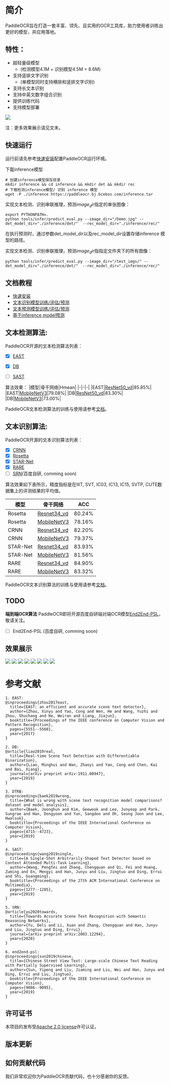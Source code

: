 
# 简介
PaddleOCR旨在打造一套丰富、领先、且实用的OCR工具库，助力使用者训练出更好的模型，并应用落地。

## 特性：
- 超轻量级模型
    - (检测模型4.1M + 识别模型4.5M = 8.6M)
- 支持竖排文字识别
    - (单模型同时支持横排和竖排文字识别)
- 支持长文本识别
- 支持中英文数字组合识别
- 提供训练代码
- 支持模型部署

![](./doc/imgs_draw/11.jpg)

注：更多效果展示请见文末。

## **快速运行**

运行前请先参考[快速安装](./doc/installation.md)配置PaddleOCR运行环境。

下载inference模型
```
# 创建inference模型保存目录
mkdir inference && cd inference && mkdir det && mkdir rec
# 下载检测inference模型/ 识别 inference 模型
wget -P ./inference https://paddleocr.bj.bcebos.com/inference.tar
```

实现文本检测、识别串联推理，预测$image_dir$指定的单张图像：
```
export PYTHONPATH=.
python tools/infer/predict_eval.py --image_dir="/Demo.jpg" --det_model_dir="./inference/det/"  --rec_model_dir="./inference/rec/"
```
在执行预测时，通过参数det_model_dir以及rec_model_dir设置存储inference 模型的路径。

实现文本检测、识别串联推理，预测$image_dir$指指定文件夹下的所有图像：
```
python tools/infer/predict_eval.py --image_dir="/test_imgs/" --det_model_dir="./inference/det/"  --rec_model_dir="./inference/rec/"
```

## 文档教程
- [快速安装](./doc/installation.md)
- [文本识别模型训练/评估/预测](./doc/detection.md)
- [文本预测模型训练/评估/预测](./doc/recognition.md)
- [基于inference model预测](./doc/)


## 文本检测算法:

PaddleOCR开源的文本检测算法列表：
- [x]  [EAST](https://arxiv.org/abs/1704.03155)
- [x]  [DB](https://arxiv.org/abs/1911.08947)
- [ ]  [SAST](https://arxiv.org/abs/1908.05498)


算法效果：
|模型|骨干网络|Hmean|
|-|-|-|
|EAST|[ResNet50_vd](https://paddleocr.bj.bcebos.com/det_r50_vd_east.tar)|85.85%|
|EAST|[MobileNetV3](https://paddleocr.bj.bcebos.com/det_mv3_east.tar)|79.08%|
|DB|[ResNet50_vd](https://paddleocr.bj.bcebos.com/det_r50_vd_db.tar)|83.30%|
|DB|[MobileNetV3](https://paddleocr.bj.bcebos.com/det_mv3_db.tar)|73.00%|

PaddleOCR文本检测算法的训练与使用请参考[文档](./doc/detection.md)。

## 文本识别算法:

PaddleOCR开源的文本识别算法列表：
- [x]  [CRNN](https://arxiv.org/abs/1507.05717)
- [x]  [Rosetta](https://arxiv.org/abs/1910.05085)
- [x]  [STAR-Net](http://www.bmva.org/bmvc/2016/papers/paper043/index.html)
- [x]  [RARE](https://arxiv.org/abs/1603.03915v1)
- [ ]  [SRN]((https://arxiv.org/abs/2003.12294))(百度自研, comming soon)

算法效果如下表所示，精度指标是在IIIT, SVT, IC03, IC13, IC15, SVTP, CUTE数据集上的评测结果的平均值。

|模型|骨干网络|ACC|
|-|-|-|
|Rosetta|[Resnet34_vd](https://paddleocr.bj.bcebos.com/rec_r34_vd_none_none_ctc.tar)|80.24%|
|Rosetta|[MobileNetV3](https://paddleocr.bj.bcebos.com/rec_mv3_none_none_ctc.tar)|78.16%|
|CRNN|[Resnet34_vd](https://paddleocr.bj.bcebos.com/rec_r34_vd_none_bilstm_ctc.tar)|82.20%|
|CRNN|[MobileNetV3](https://paddleocr.bj.bcebos.com/rec_mv3_none_bilstm_ctc.tar)|79.37%|
|STAR-Net|[Resnet34_vd](https://paddleocr.bj.bcebos.com/rec_r34_vd_tps_bilstm_ctc.tar)|83.93%|
|STAR-Net|[MobileNetV3](https://paddleocr.bj.bcebos.com/rec_mv3_tps_bilstm_ctc.tar)|81.56%|
|RARE|[Resnet34_vd](https://paddleocr.bj.bcebos.com/rec_r34_vd_tps_bilstm_attn.tar)|84.90%|
|RARE|[MobileNetV3](https://paddleocr.bj.bcebos.com/rec_mv3_tps_bilstm_attn.tar)|83.32%|

PaddleOCR文本识别算法的训练与使用请参考[文档](./doc/recognition.md)。

## TODO
**端到端OCR算法**
PaddleOCR即将开源百度自研端对端OCR模型[End2End-PSL](https://arxiv.org/abs/1909.07808)，敬请关注。
- [ ]  End2End-PSL (百度自研, comming soon)

## 效果展示
![](./doc/imgs_draw/1.jpg)
![](./doc/imgs_draw/4.jpg)
![](./doc/imgs_draw/6.jpg)
![](./doc/imgs_draw/7.jpg)
![](./doc/imgs_draw/9.jpg)
![](./doc/imgs_draw/12.jpg)
![](./doc/imgs_draw/16.jpg)
![](./doc/imgs_draw/22.jpg)


# 参考文献
```
1. EAST:
@inproceedings{zhou2017east,
  title={EAST: an efficient and accurate scene text detector},
  author={Zhou, Xinyu and Yao, Cong and Wen, He and Wang, Yuzhi and Zhou, Shuchang and He, Weiran and Liang, Jiajun},
  booktitle={Proceedings of the IEEE conference on Computer Vision and Pattern Recognition},
  pages={5551--5560},
  year={2017}
}

2. DB:
@article{liao2019real,
  title={Real-time Scene Text Detection with Differentiable Binarization},
  author={Liao, Minghui and Wan, Zhaoyi and Yao, Cong and Chen, Kai and Bai, Xiang},
  journal={arXiv preprint arXiv:1911.08947},
  year={2019}
}

3. DTRB:
@inproceedings{baek2019wrong,
  title={What is wrong with scene text recognition model comparisons? dataset and model analysis},
  author={Baek, Jeonghun and Kim, Geewook and Lee, Junyeop and Park, Sungrae and Han, Dongyoon and Yun, Sangdoo and Oh, Seong Joon and Lee, Hwalsuk},
  booktitle={Proceedings of the IEEE International Conference on Computer Vision},
  pages={4715--4723},
  year={2019}
}

4. SAST:
@inproceedings{wang2019single,
  title={A Single-Shot Arbitrarily-Shaped Text Detector based on Context Attended Multi-Task Learning},
  author={Wang, Pengfei and Zhang, Chengquan and Qi, Fei and Huang, Zuming and En, Mengyi and Han, Junyu and Liu, Jingtuo and Ding, Errui and Shi, Guangming},
  booktitle={Proceedings of the 27th ACM International Conference on Multimedia},
  pages={1277--1285},
  year={2019}
}

5. SRN:
@article{yu2020towards,
  title={Towards Accurate Scene Text Recognition with Semantic Reasoning Networks},
  author={Yu, Deli and Li, Xuan and Zhang, Chengquan and Han, Junyu and Liu, Jingtuo and Ding, Errui},
  journal={arXiv preprint arXiv:2003.12294},
  year={2020}
}

6. end2end-psl:
@inproceedings{sun2019chinese,
  title={Chinese Street View Text: Large-scale Chinese Text Reading with Partially Supervised Learning},
  author={Sun, Yipeng and Liu, Jiaming and Liu, Wei and Han, Junyu and Ding, Errui and Liu, Jingtuo},
  booktitle={Proceedings of the IEEE International Conference on Computer Vision},
  pages={9086--9095},
  year={2019}
}
```

## 许可证书
本项目的发布受<a href="https://github.com/PaddlePaddle/PaddleOCR/blob/master/LICENSE">Apache 2.0 license</a>许可认证。

## 版本更新

## 如何贡献代码
我们非常欢迎你为PaddleOCR贡献代码，也十分感谢你的反馈。
